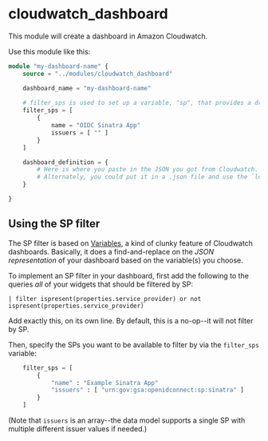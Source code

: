 # cloudwatch_dashboard

This module will create a dashboard in Amazon Cloudwatch.

Use this module like this:

```terraform
module "my-dashboard-name" {
    source = "../modules/cloudwatch_dashboard"

    dashboard_name = "my-dashboard-name"
    
    # filter_sps is used to set up a variable, "sp", that provides a dropdown for SP selelection
    filter_sps = [
        {
            name = "OIDC Sinatra App"
            issuers = [ "" ]
        }
    ]

    dashboard_definition = {
        # Here is where you paste in the JSON you got from Cloudwatch.
        # Alternately, you could put it in a .json file and use the `local_file` data source.
    }

} 
```

## Using the SP filter

The SP filter is based on [Variables][cloudwatch-variables], a kind of clunky feature of Cloudwatch dashboards. Basically, it does a find-and-replace on the _JSON representation_ of your dashboard based on the variable(s) you choose.

To implement an SP filter in your dashboard, first add the following to the queries _all_ of your widgets that should be filtered by SP:

```cloudwatch
| filter ispresent(properties.service_provider) or not ispresent(properties.service_provider)
```

Add exactly this, on its own line. By default, this is a no-op--it will not filter by SP.

Then, specify the SPs you want to be available to filter by via the `filter_sps` variable:

```terraform
    filter_sps = [
        {
            "name" : "Example Sinatra App"
            "issuers" : [ "urn:gov:gsa:openidconnect:sp:sinatra" ]
        }
    ]
```

(Note that `issuers` is an array--the data model supports a single SP with multiple different issuer values if needed.)

[cloudwatch-variables]: https://docs.aws.amazon.com/AmazonCloudWatch/latest/monitoring/cloudwatch_dashboard_variables.html